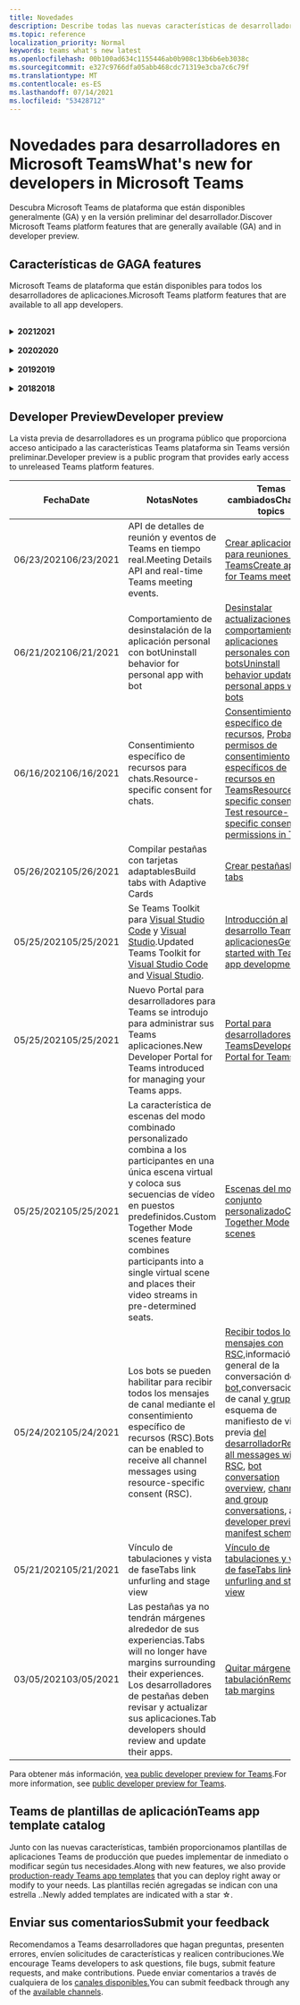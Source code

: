 ```yaml
---
title: Novedades
description: Describe todas las nuevas características de desarrollador en Microsoft Teams
ms.topic: reference
localization_priority: Normal
keywords: teams what's new latest
ms.openlocfilehash: 00b100ad634c1155446ab0b908c13b6b6eb3038c
ms.sourcegitcommit: e327c9766dfa05abb468cdc71319e3cba7c6c79f
ms.translationtype: MT
ms.contentlocale: es-ES
ms.lasthandoff: 07/14/2021
ms.locfileid: "53428712"
---
```

# <a name="whats-new-for-developers-in-microsoft-teams"></a><span data-ttu-id="22a49-104">Novedades para desarrolladores en Microsoft Teams</span><span class="sxs-lookup"><span data-stu-id="22a49-104">What's new for developers in Microsoft Teams</span></span>

<span data-ttu-id="22a49-105">Descubra Microsoft Teams de plataforma que están disponibles generalmente (GA) y en la versión preliminar del desarrollador.</span><span class="sxs-lookup"><span data-stu-id="22a49-105">Discover Microsoft Teams platform features that are generally available (GA) and in developer preview.</span></span>

## <a name="ga-features"></a><span data-ttu-id="22a49-106">Características de GA</span><span class="sxs-lookup"><span data-stu-id="22a49-106">GA features</span></span>

<span data-ttu-id="22a49-107">Microsoft Teams de plataforma que están disponibles para todos los desarrolladores de aplicaciones.</span><span class="sxs-lookup"><span data-stu-id="22a49-107">Microsoft Teams platform features that are available to all app developers.</span></span>

<br>

<details>

<summary><span data-ttu-id="22a49-108"><b>2021</b></span><span class="sxs-lookup"><span data-stu-id="22a49-108"><b>2021</b></span></span></summary>

| <span data-ttu-id="22a49-109">**Fecha**</span><span class="sxs-lookup"><span data-stu-id="22a49-109">**Date**</span></span> | <span data-ttu-id="22a49-110">**Notas**</span><span class="sxs-lookup"><span data-stu-id="22a49-110">**Notes**</span></span> | <span data-ttu-id="22a49-111">**Temas cambiados**</span><span class="sxs-lookup"><span data-stu-id="22a49-111">**Changed topics**</span></span> |
| -------- | --------- | ------------------ |
|<span data-ttu-id="22a49-112">07/08/2021</span><span class="sxs-lookup"><span data-stu-id="22a49-112">07/08/2021</span></span>|<span data-ttu-id="22a49-113">La extensibilidad de la aplicación de reunión está disponible en dispositivos móviles.</span><span class="sxs-lookup"><span data-stu-id="22a49-113">Meeting app extensibility is available on mobile.</span></span> <span data-ttu-id="22a49-114">Los clientes móviles admiten aplicaciones durante la reunión.</span><span class="sxs-lookup"><span data-stu-id="22a49-114">Mobile clients support apps during meeting.</span></span> |[<span data-ttu-id="22a49-115">Extensibilidad de la aplicación para reuniones</span><span class="sxs-lookup"><span data-stu-id="22a49-115">Meeting app extensibility</span></span>](apps-in-teams-meetings/meeting-app-extensibility.md)|
|<span data-ttu-id="22a49-116">06/28/2021</span><span class="sxs-lookup"><span data-stu-id="22a49-116">06/28/2021</span></span>|<span data-ttu-id="22a49-117">Integrar la funcionalidad selector de personas.</span><span class="sxs-lookup"><span data-stu-id="22a49-117">Integrate People Picker capability.</span></span>|[<span data-ttu-id="22a49-118">Integrar de la funcionalidad de Selector de usuarios</span><span class="sxs-lookup"><span data-stu-id="22a49-118">Integrate People Picker capability</span></span>](concepts/device-capabilities/people-picker-capability.md)|  
|<span data-ttu-id="22a49-119">06/25/2021</span><span class="sxs-lookup"><span data-stu-id="22a49-119">06/25/2021</span></span>| <span data-ttu-id="22a49-120">Guía paso a paso introducida para enviar mensajes proactivos.</span><span class="sxs-lookup"><span data-stu-id="22a49-120">Introduced step-by-step guide to send proactive messages.</span></span> | [<span data-ttu-id="22a49-121">Guía paso a paso para enviar mensajes proactivos</span><span class="sxs-lookup"><span data-stu-id="22a49-121">Step-by-step guide to send proactive messages</span></span>](sbs-send-proactive.yml) |
|<span data-ttu-id="22a49-122">06/09/2021</span><span class="sxs-lookup"><span data-stu-id="22a49-122">06/09/2021</span></span>| <span data-ttu-id="22a49-123">Vista de fase de imágenes en tarjetas adaptables con `allowExpand` atributo.</span><span class="sxs-lookup"><span data-stu-id="22a49-123">Stage view for images in Adaptive Cards with `allowExpand` attribute.</span></span> | [<span data-ttu-id="22a49-124">Vista de fase para imágenes en tarjetas adaptables</span><span class="sxs-lookup"><span data-stu-id="22a49-124">Stage view for images in Adaptive Cards</span></span>](~/task-modules-and-cards/cards/cards-format.md) |
|<span data-ttu-id="22a49-125">05/31/2021</span><span class="sxs-lookup"><span data-stu-id="22a49-125">05/31/2021</span></span>| <span data-ttu-id="22a49-126">Pestañas conversacionales.</span><span class="sxs-lookup"><span data-stu-id="22a49-126">Conversational tabs.</span></span> | [<span data-ttu-id="22a49-127">Iniciar y continuar conversaciones sobre el contenido en las pestañas</span><span class="sxs-lookup"><span data-stu-id="22a49-127">Start and continue conversations about content in your tabs</span></span>](~/tabs/how-to/conversational-tabs.md) |
|<span data-ttu-id="22a49-128">05/24/2021</span><span class="sxs-lookup"><span data-stu-id="22a49-128">05/24/2021</span></span>| <span data-ttu-id="22a49-129">Se Teams directrices de diseño de aplicaciones con patrones móviles y mucho más.</span><span class="sxs-lookup"><span data-stu-id="22a49-129">Updated Teams app design guidelines with mobile patterns and more.</span></span>|[<span data-ttu-id="22a49-130">Diseño de la Teams aplicación</span><span class="sxs-lookup"><span data-stu-id="22a49-130">Designing your Teams app</span></span>](~/concepts/design/design-teams-app-overview.md)
|<span data-ttu-id="22a49-131">05/13/2021</span><span class="sxs-lookup"><span data-stu-id="22a49-131">05/13/2021</span></span>| <span data-ttu-id="22a49-132">Se agregó información sobre mConnect y Skooler.</span><span class="sxs-lookup"><span data-stu-id="22a49-132">Added information on mConnect and Skooler.</span></span>|[<span data-ttu-id="22a49-133">Sistema de administración de aprendizaje de Moodle</span><span class="sxs-lookup"><span data-stu-id="22a49-133">Moodle learning management system</span></span>](resources/moodle-overview.md)
|<span data-ttu-id="22a49-134">05/10/2021</span><span class="sxs-lookup"><span data-stu-id="22a49-134">05/10/2021</span></span>| <span data-ttu-id="22a49-135">Se libera el manifiesto v1.10.</span><span class="sxs-lookup"><span data-stu-id="22a49-135">Manifest v1.10 is released.</span></span>|[<span data-ttu-id="22a49-136">Esquema del manifiesto</span><span class="sxs-lookup"><span data-stu-id="22a49-136">Manifest schema</span></span>](resources/schema/manifest-schema.md) |
|<span data-ttu-id="22a49-137">05/10/2021</span><span class="sxs-lookup"><span data-stu-id="22a49-137">05/10/2021</span></span>| <span data-ttu-id="22a49-138">Nueva característica de personalización de aplicaciones.</span><span class="sxs-lookup"><span data-stu-id="22a49-138">New app customization feature.</span></span>| [<span data-ttu-id="22a49-139">Habilitar organizaciones para personalizar la aplicación</span><span class="sxs-lookup"><span data-stu-id="22a49-139">Enable orgs to customize your app</span></span>](concepts/design/enable-app-customization.md) |
|<span data-ttu-id="22a49-140">05/07/2021</span><span class="sxs-lookup"><span data-stu-id="22a49-140">05/07/2021</span></span>| <span data-ttu-id="22a49-141">Vínculos profundos para llamadas de audio y vídeo en el chat.</span><span class="sxs-lookup"><span data-stu-id="22a49-141">Deep links for audio and video calls in chat.</span></span> |[<span data-ttu-id="22a49-142">Vínculos profundos</span><span class="sxs-lookup"><span data-stu-id="22a49-142">Deep links</span></span>](concepts/build-and-test/deep-links.md#deep-linking-to-an-audio-or-audio-video-call) |
|<span data-ttu-id="22a49-143">04/30/2021</span><span class="sxs-lookup"><span data-stu-id="22a49-143">04/30/2021</span></span>|<span data-ttu-id="22a49-144">Nueva guía sobre cómo publicar aplicaciones en la Teams tienda.</span><span class="sxs-lookup"><span data-stu-id="22a49-144">New guidance on how to publish apps to the Teams store.</span></span>|<span data-ttu-id="22a49-145">[Publicar la aplicación en la tienda Teams,](concepts/deploy-and-publish/appsource/publish.md)Teams [directrices de validación de la tienda](concepts/deploy-and-publish/appsource/prepare/teams-store-validation-guidelines.md)</span><span class="sxs-lookup"><span data-stu-id="22a49-145">[Publish your app to the Teams store](concepts/deploy-and-publish/appsource/publish.md), [Teams store validation guidelines](concepts/deploy-and-publish/appsource/prepare/teams-store-validation-guidelines.md)</span></span> |
|<span data-ttu-id="22a49-146">04/29/2021</span><span class="sxs-lookup"><span data-stu-id="22a49-146">04/29/2021</span></span> | <span data-ttu-id="22a49-147">Acciones universales para tarjetas adaptables.</span><span class="sxs-lookup"><span data-stu-id="22a49-147">Universal Actions for Adaptive Cards.</span></span> | [<span data-ttu-id="22a49-148">Acciones universales para tarjetas adaptables</span><span class="sxs-lookup"><span data-stu-id="22a49-148">Universal Actions for Adaptive Cards</span></span>](task-modules-and-cards/cards/universal-actions-for-adaptive-cards/overview.md) |
|<span data-ttu-id="22a49-149">04/29/2021</span><span class="sxs-lookup"><span data-stu-id="22a49-149">04/29/2021</span></span> | <span data-ttu-id="22a49-150">Vistas específicas del usuario.</span><span class="sxs-lookup"><span data-stu-id="22a49-150">User Specific Views.</span></span> | [<span data-ttu-id="22a49-151">Vistas específicas de usuario</span><span class="sxs-lookup"><span data-stu-id="22a49-151">User Specific Views</span></span>](task-modules-and-cards/cards/universal-actions-for-adaptive-cards/User-Specific-Views.md) |
|<span data-ttu-id="22a49-152">04/29/2021</span><span class="sxs-lookup"><span data-stu-id="22a49-152">04/29/2021</span></span> | <span data-ttu-id="22a49-153">Flujos de trabajo secuenciales.</span><span class="sxs-lookup"><span data-stu-id="22a49-153">Sequential Workflows.</span></span> | [<span data-ttu-id="22a49-154">Flujos de trabajo secuenciales</span><span class="sxs-lookup"><span data-stu-id="22a49-154">Sequential Workflows</span></span>](task-modules-and-cards/cards/universal-actions-for-adaptive-cards/Sequential-Workflows.md) |
|<span data-ttu-id="22a49-155">04/29/2021</span><span class="sxs-lookup"><span data-stu-id="22a49-155">04/29/2021</span></span> | <span data-ttu-id="22a49-156">Tarjetas actualizadas.</span><span class="sxs-lookup"><span data-stu-id="22a49-156">Up to date cards.</span></span> | [<span data-ttu-id="22a49-157">Tarjetas actualizadas</span><span class="sxs-lookup"><span data-stu-id="22a49-157">Up to date cards</span></span>](task-modules-and-cards/cards/universal-actions-for-adaptive-cards/Up-To-Date-Views.md) |
|<span data-ttu-id="22a49-158">04/08/2021</span><span class="sxs-lookup"><span data-stu-id="22a49-158">04/08/2021</span></span>| <span data-ttu-id="22a49-159">Característica de personalización de aplicaciones.</span><span class="sxs-lookup"><span data-stu-id="22a49-159">App customization feature.</span></span>|<span data-ttu-id="22a49-160">[Introducción a la aplicación de Equipos de diseño,](concepts/design/enable-app-customization.md) [Introducción a App Studio](concepts/build-and-test/app-studio-overview.md#connectors)y Esquema de [manifiesto](resources/schema/manifest-schema-dev-preview.md)</span><span class="sxs-lookup"><span data-stu-id="22a49-160">[Design teams app overview](concepts/design/enable-app-customization.md), [App studio overview](concepts/build-and-test/app-studio-overview.md#connectors), and [Manifest schema](resources/schema/manifest-schema-dev-preview.md)</span></span> |
|<span data-ttu-id="22a49-161">03/18/2021</span><span class="sxs-lookup"><span data-stu-id="22a49-161">03/18/2021</span></span>|<span data-ttu-id="22a49-162">Aviso: Actualice a la versión 4.10 o posterior del SDK de Bot Framework, tal como hemos empezado con el proceso de desuso para `TeamsInfo.getMembers` y `TeamsInfo.GetMembersAsync` .</span><span class="sxs-lookup"><span data-stu-id="22a49-162">Notice: Update to version 4.10 or above of the Bot Framework SDK, as we've started with the deprecation process for `TeamsInfo.getMembers` and `TeamsInfo.GetMembersAsync`.</span></span> | [<span data-ttu-id="22a49-163">Cambios en la API de bot para los miembros del equipo o chat</span><span class="sxs-lookup"><span data-stu-id="22a49-163">Bot API Changes for Team/Chat Members</span></span>](resources/team-chat-member-api-changes.md) |
|<span data-ttu-id="22a49-164">03/05/2021</span><span class="sxs-lookup"><span data-stu-id="22a49-164">03/05/2021</span></span>|<span data-ttu-id="22a49-165">Nota: Las pestañas ya no tendrán márgenes que rodean sus experiencias.</span><span class="sxs-lookup"><span data-stu-id="22a49-165">Notice: Tabs will no longer have margins surrounding their experiences.</span></span> <span data-ttu-id="22a49-166">Los desarrolladores de pestañas deben revisar y actualizar sus aplicaciones.</span><span class="sxs-lookup"><span data-stu-id="22a49-166">Tab developers should review and update their apps.</span></span> | [<span data-ttu-id="22a49-167">Quitar márgenes de tabulación</span><span class="sxs-lookup"><span data-stu-id="22a49-167">Removing tab margins</span></span>](resources/removing-tab-margins.md) |
|<span data-ttu-id="22a49-168">03/05/2021</span><span class="sxs-lookup"><span data-stu-id="22a49-168">03/05/2021</span></span>|<span data-ttu-id="22a49-169">Ámbito de instalación predeterminado y funcionalidad de grupo.</span><span class="sxs-lookup"><span data-stu-id="22a49-169">Default install scope and group capability.</span></span>| [<span data-ttu-id="22a49-170">Ámbito de instalación predeterminado y funcionalidad de grupo</span><span class="sxs-lookup"><span data-stu-id="22a49-170">Default install scope and group capability</span></span>](concepts/deploy-and-publish/add-default-install-scope.md) |
|<span data-ttu-id="22a49-171">03/05/2021</span><span class="sxs-lookup"><span data-stu-id="22a49-171">03/05/2021</span></span>|<span data-ttu-id="22a49-172">Reordenar pestañas de aplicaciones personales.</span><span class="sxs-lookup"><span data-stu-id="22a49-172">Reorder personal app tabs.</span></span>|[<span data-ttu-id="22a49-173">Reordenar la pestaña de chat en aplicaciones personales</span><span class="sxs-lookup"><span data-stu-id="22a49-173">Reorder the chat tab in personal apps</span></span>](tabs/how-to/create-personal-tab.md#reorder-static-personal-tabs)|
|<span data-ttu-id="22a49-174">03/04/2021</span><span class="sxs-lookup"><span data-stu-id="22a49-174">03/04/2021</span></span>|<span data-ttu-id="22a49-175">Enmascaramiento de información en tarjetas adaptables.</span><span class="sxs-lookup"><span data-stu-id="22a49-175">Information masking in Adaptive cards.</span></span>| [<span data-ttu-id="22a49-176">Enmascaramiento de información en tarjetas adaptables</span><span class="sxs-lookup"><span data-stu-id="22a49-176">Information masking in Adaptive cards</span></span>](task-modules-and-cards/cards/cards-format.md#information-masking-in-adaptive-cards) |
|<span data-ttu-id="22a49-177">02/19/2021</span><span class="sxs-lookup"><span data-stu-id="22a49-177">02/19/2021</span></span>|<span data-ttu-id="22a49-178">Se agregaron funcionalidades de ubicación.</span><span class="sxs-lookup"><span data-stu-id="22a49-178">Added location capabilities.</span></span> <br/> <span data-ttu-id="22a49-179">La información sobre las capacidades de ubicación se agrega en la introducción a las capacidades del dispositivo, los permisos de dispositivo nativo, las capacidades multimedia de integración y los archivos de funcionalidad de escáner de códigos de barras o QR.</span><span class="sxs-lookup"><span data-stu-id="22a49-179">Location capabilities information is added in the device capabilities overview, native device permissions, integrate media capabilities, and QR or barcode scanner capability files.</span></span>|<span data-ttu-id="22a49-180">[Overview](concepts/device-capabilities/device-capabilities-overview.md), [Request device permissions](concepts/device-capabilities/native-device-permissions.md), [Integrate media capabilities](concepts/device-capabilities/mobile-camera-image-permissions.md), Integrate QR or barcode scanner [capability](concepts/device-capabilities/qr-barcode-scanner-capability.md), [Integrate location capabilities](concepts/device-capabilities/location-capability.md)</span><span class="sxs-lookup"><span data-stu-id="22a49-180">[Overview](concepts/device-capabilities/device-capabilities-overview.md), [Request device permissions](concepts/device-capabilities/native-device-permissions.md), [Integrate media capabilities](concepts/device-capabilities/mobile-camera-image-permissions.md), [Integrate QR or barcode scanner capability](concepts/device-capabilities/qr-barcode-scanner-capability.md), [Integrate location capabilities](concepts/device-capabilities/location-capability.md)</span></span> |
|<span data-ttu-id="22a49-181">02/18/2021</span><span class="sxs-lookup"><span data-stu-id="22a49-181">02/18/2021</span></span>|<span data-ttu-id="22a49-182">Se agregó la funcionalidad de escáner qr o de código de barras.</span><span class="sxs-lookup"><span data-stu-id="22a49-182">Added QR or barcode scanner capability.</span></span> <br/> <span data-ttu-id="22a49-183">La información de funcionalidad del escáner de códigos QR o de código de barras se agrega en la información general sobre las capacidades del dispositivo, los permisos de dispositivo nativos y los archivos de capacidades multimedia.</span><span class="sxs-lookup"><span data-stu-id="22a49-183">QR or barcode scanner  capability information is added in the device capabilities overview, native device permissions, and integrate media capabilities files.</span></span>|<span data-ttu-id="22a49-184">[Overview](concepts/device-capabilities/device-capabilities-overview.md), [Request device permissions](concepts/device-capabilities/native-device-permissions.md), [Integrate media capabilities](concepts/device-capabilities/mobile-camera-image-permissions.md), Integrate QR or barcode scanner [capability](concepts/device-capabilities/qr-barcode-scanner-capability.md)</span><span class="sxs-lookup"><span data-stu-id="22a49-184">[Overview](concepts/device-capabilities/device-capabilities-overview.md), [Request device permissions](concepts/device-capabilities/native-device-permissions.md), [Integrate media capabilities](concepts/device-capabilities/mobile-camera-image-permissions.md), [Integrate QR or barcode scanner capability](concepts/device-capabilities/qr-barcode-scanner-capability.md)</span></span> |
|<span data-ttu-id="22a49-185">02/09/2021</span><span class="sxs-lookup"><span data-stu-id="22a49-185">02/09/2021</span></span>|<span data-ttu-id="22a49-186">Se agregó información general sobre las funcionalidades del dispositivo.</span><span class="sxs-lookup"><span data-stu-id="22a49-186">Added device capabilities overview.</span></span> <br/> <span data-ttu-id="22a49-187">La información de funcionalidad de micrófono se agrega en los permisos de dispositivo nativo e integra archivos de capacidades multimedia.</span><span class="sxs-lookup"><span data-stu-id="22a49-187">Microphone capability information is added in the native device permissions and integrate media capabilities files.</span></span>|<span data-ttu-id="22a49-188">[Información](concepts/device-capabilities/device-capabilities-overview.md)general, [Solicitar permisos de dispositivo,](concepts/device-capabilities/native-device-permissions.md) [Integrar funcionalidades multimedia](concepts/device-capabilities/mobile-camera-image-permissions.md)</span><span class="sxs-lookup"><span data-stu-id="22a49-188">[Overview](concepts/device-capabilities/device-capabilities-overview.md), [Request device permissions](concepts/device-capabilities/native-device-permissions.md), [Integrate media capabilities](concepts/device-capabilities/mobile-camera-image-permissions.md)</span></span>|

<br>

</details>

<br>

<details>
  
<summary><span data-ttu-id="22a49-189"><b>2020</b></span><span class="sxs-lookup"><span data-stu-id="22a49-189"><b>2020</b></span></span></summary>

| <span data-ttu-id="22a49-190">**Fecha**</span><span class="sxs-lookup"><span data-stu-id="22a49-190">**Date**</span></span> | <span data-ttu-id="22a49-191">**Notas**</span><span class="sxs-lookup"><span data-stu-id="22a49-191">**Notes**</span></span> | <span data-ttu-id="22a49-192">**Temas cambiados**</span><span class="sxs-lookup"><span data-stu-id="22a49-192">**Changed topics**</span></span> |
| -------- | --------- | ------------------ |
|<span data-ttu-id="22a49-193">11/30/2020</span><span class="sxs-lookup"><span data-stu-id="22a49-193">11/30/2020</span></span>|<span data-ttu-id="22a49-194">Integración de plataforma de identidad con Teams Toolkit y Visual Studio Code para pestañas.</span><span class="sxs-lookup"><span data-stu-id="22a49-194">Identity platform integration with Teams Toolkit and Visual Studio Code for tabs.</span></span>|[<span data-ttu-id="22a49-195">Autenticación de inicio de sesión único con Teams Toolkit y Visual Studio Code para pestañas</span><span class="sxs-lookup"><span data-stu-id="22a49-195">Single sign-on authentication with Teams Toolkit and Visual Studio Code for tabs</span></span>](toolkit/visual-studio-code-tab-sso.md)|
|<span data-ttu-id="22a49-196">11/16/2020</span><span class="sxs-lookup"><span data-stu-id="22a49-196">11/16/2020</span></span>|<span data-ttu-id="22a49-197">Teams de aplicación actualizado a la versión 1.8.</span><span class="sxs-lookup"><span data-stu-id="22a49-197">Teams app manifest updated to version 1.8.</span></span>|[<span data-ttu-id="22a49-198">Referencia: esquema de manifiesto para Microsoft Teams</span><span class="sxs-lookup"><span data-stu-id="22a49-198">Reference: Manifest schema for Microsoft Teams</span></span>](resources/schema/manifest-schema.md)|
|<span data-ttu-id="22a49-199">11/10/2020</span><span class="sxs-lookup"><span data-stu-id="22a49-199">11/10/2020</span></span>|<span data-ttu-id="22a49-200">Teams de diseño de bots.</span><span class="sxs-lookup"><span data-stu-id="22a49-200">Teams bot design guidelines.</span></span>|[<span data-ttu-id="22a49-201">Directrices de diseño del bot</span><span class="sxs-lookup"><span data-stu-id="22a49-201">Bot design guidelines</span></span>](bots/design/bots.md)|
|<span data-ttu-id="22a49-202">09/30/2020</span><span class="sxs-lookup"><span data-stu-id="22a49-202">09/30/2020</span></span>|<span data-ttu-id="22a49-203">Ahora se admite el envío y recepción de archivos a bots en dispositivos móviles.</span><span class="sxs-lookup"><span data-stu-id="22a49-203">Sending and receiving files to bots on mobile devices is now supported.</span></span>|[<span data-ttu-id="22a49-204">Enviar y recibir archivos a través del bot</span><span class="sxs-lookup"><span data-stu-id="22a49-204">Send and receive files through your bot</span></span>](resources/bot-v3/bots-files.md)|
|<span data-ttu-id="22a49-205">09/22/2020</span><span class="sxs-lookup"><span data-stu-id="22a49-205">09/22/2020</span></span>|<span data-ttu-id="22a49-206">Nueva información para empezar con el Teams desarrollo.</span><span class="sxs-lookup"><span data-stu-id="22a49-206">New information for getting started with Teams development.</span></span>|[<span data-ttu-id="22a49-207">Crear la primera introducción Teams aplicación</span><span class="sxs-lookup"><span data-stu-id="22a49-207">Build your first Teams app overview</span></span>](build-your-first-app/build-first-app-overview.md)|
|<span data-ttu-id="22a49-208">09/18/2020</span><span class="sxs-lookup"><span data-stu-id="22a49-208">09/18/2020</span></span>|<span data-ttu-id="22a49-209">Compatibilidad con aplicaciones de Teams reuniones (versión preliminar).</span><span class="sxs-lookup"><span data-stu-id="22a49-209">Support for in-meeting Teams apps (Release Preview).</span></span>|<span data-ttu-id="22a49-210">[Crear aplicaciones para Teams reuniones y](apps-in-teams-meetings/create-apps-for-teams-meetings.md) aplicaciones en Teams [reuniones](apps-in-teams-meetings/teams-apps-in-meetings.md)</span><span class="sxs-lookup"><span data-stu-id="22a49-210">[Create apps for Teams meetings](apps-in-teams-meetings/create-apps-for-teams-meetings.md) and [Apps in Teams meetings](apps-in-teams-meetings/teams-apps-in-meetings.md)</span></span>|
|<span data-ttu-id="22a49-211">08/19/2020</span><span class="sxs-lookup"><span data-stu-id="22a49-211">08/19/2020</span></span>|<span data-ttu-id="22a49-212">Importe Teams mensajes con Microsoft Graph.</span><span class="sxs-lookup"><span data-stu-id="22a49-212">Import Teams messages with Microsoft Graph.</span></span>|[<span data-ttu-id="22a49-213">Importar mensajes de plataformas de terceros a Teams con Microsoft Graph</span><span class="sxs-lookup"><span data-stu-id="22a49-213">Import third-party platform messages to Teams using Microsoft Graph</span></span>](graph-api/import-messages/import-external-messages-to-teams.md)
|<span data-ttu-id="22a49-214">08/12/2020</span><span class="sxs-lookup"><span data-stu-id="22a49-214">08/12/2020</span></span> |<span data-ttu-id="22a49-215">La compatibilidad con tarjetas adaptables en el webhook entrante se movió a GA.</span><span class="sxs-lookup"><span data-stu-id="22a49-215">Adaptive Cards support in incoming webhook moved to GA.</span></span>|[<span data-ttu-id="22a49-216">Enviar tarjetas adaptables con un webhook entrante</span><span class="sxs-lookup"><span data-stu-id="22a49-216">Send adaptive cards using an incoming webhook</span></span>](~/webhooks-and-connectors/how-to/connectors-using.md#send-adaptive-cards-using-an-incoming-webhook) |
|<span data-ttu-id="22a49-217">08/10/2020</span><span class="sxs-lookup"><span data-stu-id="22a49-217">08/10/2020</span></span>|<span data-ttu-id="22a49-218">Empieza a crear Teams aplicaciones con el Visual Studio Toolkit.</span><span class="sxs-lookup"><span data-stu-id="22a49-218">Get started building Teams apps with the Visual Studio Toolkit.</span></span>|[<span data-ttu-id="22a49-219">Crear aplicaciones con el Microsoft Teams Toolkit y Visual Studio Code</span><span class="sxs-lookup"><span data-stu-id="22a49-219">Build apps with the Microsoft Teams Toolkit and Visual Studio Code</span></span>](toolkit/visual-studio-overview.md) |
|<span data-ttu-id="22a49-220">08/06/2020</span><span class="sxs-lookup"><span data-stu-id="22a49-220">08/06/2020</span></span>|<span data-ttu-id="22a49-221">Compatibilidad con la autenticación de SSO de pestañas.</span><span class="sxs-lookup"><span data-stu-id="22a49-221">Support for Tabs SSO authentication.</span></span>|[<span data-ttu-id="22a49-222">Desarrollar una pestaña de Microsoft Teams SSO</span><span class="sxs-lookup"><span data-stu-id="22a49-222">Develop an SSO Microsoft Teams Tab</span></span>](tabs/how-to/authentication/auth-aad-sso.md#develop-an-sso-microsoft-teams-tab) |
|<span data-ttu-id="22a49-223">07/27/2020</span><span class="sxs-lookup"><span data-stu-id="22a49-223">07/27/2020</span></span> | <span data-ttu-id="22a49-224">Graph bots y mensajes proactivos (versión preliminar pública).</span><span class="sxs-lookup"><span data-stu-id="22a49-224">Graph proactive bots and messages (Public Preview).</span></span>|[<span data-ttu-id="22a49-225">Habilitar la instalación proactiva de bots y la mensajería proactiva en Teams con Microsoft Graph</span><span class="sxs-lookup"><span data-stu-id="22a49-225">Enable proactive bot installation and proactive messaging in Teams with Microsoft Graph</span></span>](graph-api/proactive-bots-and-messages/graph-proactive-bots-and-messages.md)|
|<span data-ttu-id="22a49-226">07/22/2020</span><span class="sxs-lookup"><span data-stu-id="22a49-226">07/22/2020</span></span> |<span data-ttu-id="22a49-227">Actualizaciones de funcionalidad de dispositivo móvil.</span><span class="sxs-lookup"><span data-stu-id="22a49-227">Mobile device capability updates.</span></span>|[<span data-ttu-id="22a49-228">Solicitar permisos de dispositivo para la Microsoft Teams pestaña</span><span class="sxs-lookup"><span data-stu-id="22a49-228">Request device permissions for your Microsoft Teams tab</span></span>](concepts/device-capabilities/native-device-permissions.md) |
|<span data-ttu-id="22a49-229">07/20/2020</span><span class="sxs-lookup"><span data-stu-id="22a49-229">07/20/2020</span></span>|<span data-ttu-id="22a49-230">Teams Herramienta de validación de aplicaciones para envíos de AppSource.</span><span class="sxs-lookup"><span data-stu-id="22a49-230">Teams App Validation Tool for AppSource submissions.</span></span>|[<span data-ttu-id="22a49-231">Teams Herramienta de validación de aplicaciones</span><span class="sxs-lookup"><span data-stu-id="22a49-231">Teams App Validation Tool</span></span>](concepts/deploy-and-publish/appsource/prepare/submission-checklist.md)
|<span data-ttu-id="22a49-232">07/15/2020</span><span class="sxs-lookup"><span data-stu-id="22a49-232">07/15/2020</span></span>|<span data-ttu-id="22a49-233">Cree un asistente virtual para Teams.</span><span class="sxs-lookup"><span data-stu-id="22a49-233">Create a virtual assistant for Teams.</span></span>|[<span data-ttu-id="22a49-234">Virtual Assistant para Microsoft Teams</span><span class="sxs-lookup"><span data-stu-id="22a49-234">Virtual Assistant for Microsoft Teams</span></span>](samples/virtual-assistant.md)|
|<span data-ttu-id="22a49-235">07/14/2020</span><span class="sxs-lookup"><span data-stu-id="22a49-235">07/14/2020</span></span>|<span data-ttu-id="22a49-236">Mostrar una documentación de indicador de carga nativa.</span><span class="sxs-lookup"><span data-stu-id="22a49-236">Surfacing a native loading indicator documentation.</span></span>|[<span data-ttu-id="22a49-237">Mostrar un indicador de carga nativo</span><span class="sxs-lookup"><span data-stu-id="22a49-237">Showing a native loading indicator</span></span>](tabs/how-to/create-tab-pages/content-page.md#show-a-native-loading-indicator)
|<span data-ttu-id="22a49-238">07/01/2020</span><span class="sxs-lookup"><span data-stu-id="22a49-238">07/01/2020</span></span>|<span data-ttu-id="22a49-239">Empieza a crear Teams aplicaciones con el Visual Studio Code Toolkit.</span><span class="sxs-lookup"><span data-stu-id="22a49-239">Get started building Teams apps with the Visual Studio Code Toolkit.</span></span>|[<span data-ttu-id="22a49-240">Crear aplicaciones con el Microsoft Teams Toolkit y Visual Studio Code</span><span class="sxs-lookup"><span data-stu-id="22a49-240">Build apps with the Microsoft Teams Toolkit and Visual Studio Code</span></span>](toolkit/visual-studio-code-overview.md) |
|<span data-ttu-id="22a49-241">07/01/2020</span><span class="sxs-lookup"><span data-stu-id="22a49-241">07/01/2020</span></span>|<span data-ttu-id="22a49-242">Inicio de sesión único para las pestañas GA para Teams web y de escritorio.</span><span class="sxs-lookup"><span data-stu-id="22a49-242">Single sign-on for tabs GA for Teams web and desktop clients.</span></span>|[<span data-ttu-id="22a49-243">Single Sign-On (SSO)</span><span class="sxs-lookup"><span data-stu-id="22a49-243">Single Sign-On (SSO)</span></span>](tabs/how-to/authentication/auth-aad-sso.md)|
|<span data-ttu-id="22a49-244">06/05/2020</span><span class="sxs-lookup"><span data-stu-id="22a49-244">06/05/2020</span></span>| <span data-ttu-id="22a49-245">Esquema de manifiesto actualizado a la versión 1.7.</span><span class="sxs-lookup"><span data-stu-id="22a49-245">Manifest schema updated to version 1.7.</span></span>| [<span data-ttu-id="22a49-246">Referencia: esquema de manifiesto para Microsoft Teams</span><span class="sxs-lookup"><span data-stu-id="22a49-246">Reference: Manifest schema for Microsoft Teams</span></span>](resources/schema/manifest-schema.md)|
|<span data-ttu-id="22a49-247">05/18/2020</span><span class="sxs-lookup"><span data-stu-id="22a49-247">05/18/2020</span></span>|<span data-ttu-id="22a49-248">Integre Power Virtual Agents con Teams.</span><span class="sxs-lookup"><span data-stu-id="22a49-248">Integrate Power Virtual Agents with Teams.</span></span>|[<span data-ttu-id="22a49-249">Integrar un Power Virtual Agents chatbot con Microsoft Teams</span><span class="sxs-lookup"><span data-stu-id="22a49-249">Integrate a Power Virtual Agents chatbot with Microsoft Teams</span></span>](bots/how-to/add-power-virtual-agents-bot-to-teams.md)|
|<span data-ttu-id="22a49-250">04/01/2020</span><span class="sxs-lookup"><span data-stu-id="22a49-250">04/01/2020</span></span>|<span data-ttu-id="22a49-251">Integre sistemas WFM con Shifts Connector para Teams.</span><span class="sxs-lookup"><span data-stu-id="22a49-251">Integrate WFM systems with Shifts Connector for Teams.</span></span>|[<span data-ttu-id="22a49-252">Microsoft Teams Cambia los conectores WFM</span><span class="sxs-lookup"><span data-stu-id="22a49-252">Microsoft Teams Shifts WFM connectors</span></span>](samples/shifts-wfm-connectors.md)
|<span data-ttu-id="22a49-253">03/24/2020</span><span class="sxs-lookup"><span data-stu-id="22a49-253">03/24/2020</span></span> | <span data-ttu-id="22a49-254">Se agregó compatibilidad para recuperar un solo miembro de una conversación y compatibilidad adicional para recuperar miembros paginados.</span><span class="sxs-lookup"><span data-stu-id="22a49-254">Added support for retrieving a single member of a conversation, and additional support for retrieving paged members.</span></span> | [<span data-ttu-id="22a49-255">Obtención del contexto de Teams para un bot</span><span class="sxs-lookup"><span data-stu-id="22a49-255">Get Teams context for your bot</span></span>](~/bots/how-to/get-teams-context.md) |

<br>

</details>

<br>

<details>
  
<summary><span data-ttu-id="22a49-256"><b>2019</b></span><span class="sxs-lookup"><span data-stu-id="22a49-256"><b>2019</b></span></span></summary>

| <span data-ttu-id="22a49-257">**Fecha**</span><span class="sxs-lookup"><span data-stu-id="22a49-257">**Date**</span></span> | <span data-ttu-id="22a49-258">**Notas**</span><span class="sxs-lookup"><span data-stu-id="22a49-258">**Notes**</span></span> | <span data-ttu-id="22a49-259">**Temas cambiados**</span><span class="sxs-lookup"><span data-stu-id="22a49-259">**Changed topics**</span></span> |
| -------- | --------- | ------------------ |
| <span data-ttu-id="22a49-260">12/26/2019</span><span class="sxs-lookup"><span data-stu-id="22a49-260">12/26/2019</span></span> | <span data-ttu-id="22a49-261">El parámetro de las cargas enviadas a un bot ya no está cifrado, lo que permite usar este valor para crear `replyToId` vínculos profundos a estos mensajes.</span><span class="sxs-lookup"><span data-stu-id="22a49-261">The `replyToId` parameter in payloads sent to a bot is no longer encrypted, allowing you to use this value to construct deeplinks to these messages.</span></span> <span data-ttu-id="22a49-262">Las cargas del mensaje incluyen los valores cifrados en el parámetro `legacy.replyToId` .</span><span class="sxs-lookup"><span data-stu-id="22a49-262">Message payloads include the encrypted values in the parameter `legacy.replyToId`.</span></span>  |
| <span data-ttu-id="22a49-263">11/05/2019</span><span class="sxs-lookup"><span data-stu-id="22a49-263">11/05/2019</span></span> | <span data-ttu-id="22a49-264">Inicio de sesión único con el Teams SDK de JavaScript.</span><span class="sxs-lookup"><span data-stu-id="22a49-264">Single sign-on using the Teams JavaScript SDK.</span></span> | [<span data-ttu-id="22a49-265">Inicio de sesión único</span><span class="sxs-lookup"><span data-stu-id="22a49-265">Single sign-on</span></span>](tabs/how-to/authentication/auth-aad-sso.md) |
| <span data-ttu-id="22a49-266">10/31/2019</span><span class="sxs-lookup"><span data-stu-id="22a49-266">10/31/2019</span></span> | <span data-ttu-id="22a49-267">Bots conversacionales y documentación de extensión de mensajería actualizada para reflejar el SDK de Bot Framework 4.6.</span><span class="sxs-lookup"><span data-stu-id="22a49-267">Conversational bots and messaging extension documentation updated to reflect the 4.6 Bot Framework SDK.</span></span> <span data-ttu-id="22a49-268">La documentación del SDK de v3 está disponible en la sección Recursos.</span><span class="sxs-lookup"><span data-stu-id="22a49-268">Documentation for the v3 SDK is available in the Resources section.</span></span> | <span data-ttu-id="22a49-269">Toda la documentación sobre bots y extensiones de mensajería.</span><span class="sxs-lookup"><span data-stu-id="22a49-269">All bot and messaging extension documentation.</span></span> |
| <span data-ttu-id="22a49-270">10/31/2019</span><span class="sxs-lookup"><span data-stu-id="22a49-270">10/31/2019</span></span> | <span data-ttu-id="22a49-271">Nueva estructura de documentación y refactorización de artículos principales.</span><span class="sxs-lookup"><span data-stu-id="22a49-271">New documentation structure, and major article refactoring.</span></span> <span data-ttu-id="22a49-272">Por favor, informe de los vínculos muertos o de 404 creando un GitHub problema.</span><span class="sxs-lookup"><span data-stu-id="22a49-272">Please report any dead links or 404's by creating a GitHub Issue.</span></span> | <span data-ttu-id="22a49-273">Todos ellos!</span><span class="sxs-lookup"><span data-stu-id="22a49-273">All of them!</span></span> |
| <span data-ttu-id="22a49-274">09/13/2019</span><span class="sxs-lookup"><span data-stu-id="22a49-274">09/13/2019</span></span> | <span data-ttu-id="22a49-275">El bot de solicitud se instala desde la extensión de mensajería basada en acciones.</span><span class="sxs-lookup"><span data-stu-id="22a49-275">Request bot is installed from action-based messaging extension.</span></span> | [<span data-ttu-id="22a49-276">Iniciar acciones con extensiones de mensajería</span><span class="sxs-lookup"><span data-stu-id="22a49-276">Initiate actions with messaging extensions</span></span>](resources/messaging-extension-v3/create-extensions.md#request-to-install-your-conversational-bot)
| <span data-ttu-id="22a49-277">08/28/2019</span><span class="sxs-lookup"><span data-stu-id="22a49-277">08/28/2019</span></span> | <span data-ttu-id="22a49-278">Compatibilidad con canales privados en pestañas y conectores.</span><span class="sxs-lookup"><span data-stu-id="22a49-278">Support for private channels in tabs and Connectors.</span></span> | [<span data-ttu-id="22a49-279">Obtención del contexto de Teams para la pestaña</span><span class="sxs-lookup"><span data-stu-id="22a49-279">Get context for your tab</span></span>](tabs/how-to/access-teams-context.md#retrieve-context-in-private-channels) |
| <span data-ttu-id="22a49-280">06/20/2019</span><span class="sxs-lookup"><span data-stu-id="22a49-280">06/20/2019</span></span> | <span data-ttu-id="22a49-281">Compartir un sitio web externo, desde un sitio web externo, en un canal Teams web.</span><span class="sxs-lookup"><span data-stu-id="22a49-281">Share an external website, from an external website, into a Teams channel.</span></span> | [<span data-ttu-id="22a49-282">Compartir a Teams</span><span class="sxs-lookup"><span data-stu-id="22a49-282">Share to Teams</span></span>](~/share-to-teams.md) |
| <span data-ttu-id="22a49-283">05/25/2019</span><span class="sxs-lookup"><span data-stu-id="22a49-283">05/25/2019</span></span> | <span data-ttu-id="22a49-284">Responder con el mensaje del bot desde el módulo de tareas.</span><span class="sxs-lookup"><span data-stu-id="22a49-284">Respond with bot message from task module.</span></span> | [<span data-ttu-id="22a49-285">Responder con el mensaje del bot desde el módulo de tareas</span><span class="sxs-lookup"><span data-stu-id="22a49-285">Respond with bot message from task module</span></span>](resources/messaging-extension-v3/create-extensions.md#respond-with-an-adaptive-card-message-sent-from-a-bot) |
| <span data-ttu-id="22a49-286">05/25/2019</span><span class="sxs-lookup"><span data-stu-id="22a49-286">05/25/2019</span></span> | <span data-ttu-id="22a49-287">Bots en chats de grupo.</span><span class="sxs-lookup"><span data-stu-id="22a49-287">Bots in group chats.</span></span> | [<span data-ttu-id="22a49-288">Interactuar con un bot en un canal o chat en grupo</span><span class="sxs-lookup"><span data-stu-id="22a49-288">Interact with a bot in group chat or channel</span></span>](~/concepts/bots/bot-conversations/bots-conv-channel.md) |
| <span data-ttu-id="22a49-289">05/20/2019</span><span class="sxs-lookup"><span data-stu-id="22a49-289">05/20/2019</span></span> | <span data-ttu-id="22a49-290">Localización del manifiesto de la aplicación.</span><span class="sxs-lookup"><span data-stu-id="22a49-290">App manifest localization.</span></span> | [<span data-ttu-id="22a49-291">Localización de aplicaciones</span><span class="sxs-lookup"><span data-stu-id="22a49-291">App localization</span></span>](~/publishing/apps-localization.md) |
| <span data-ttu-id="22a49-292">05/20/2019</span><span class="sxs-lookup"><span data-stu-id="22a49-292">05/20/2019</span></span> | <span data-ttu-id="22a49-293">Acciones de mensaje.</span><span class="sxs-lookup"><span data-stu-id="22a49-293">Message actions.</span></span> | [<span data-ttu-id="22a49-294">Acciones de mensaje</span><span class="sxs-lookup"><span data-stu-id="22a49-294">Message Actions</span></span>](resources/messaging-extension-v3/create-extensions.md#action-type-message-extensions) |
| <span data-ttu-id="22a49-295">05/20/2019</span><span class="sxs-lookup"><span data-stu-id="22a49-295">05/20/2019</span></span> | <span data-ttu-id="22a49-296">Deshacer vínculos (vistas previas de url personalizadas).</span><span class="sxs-lookup"><span data-stu-id="22a49-296">Link unfurling (custom URL previews).</span></span> | [<span data-ttu-id="22a49-297">Apertura de vínculos</span><span class="sxs-lookup"><span data-stu-id="22a49-297">Link unfurling</span></span>](messaging-extensions/how-to/link-unfurling.md)|
| <span data-ttu-id="22a49-298">05/06/2019</span><span class="sxs-lookup"><span data-stu-id="22a49-298">05/06/2019</span></span> | <span data-ttu-id="22a49-299">Programa de certificación de aplicaciones para aplicaciones de tienda.</span><span class="sxs-lookup"><span data-stu-id="22a49-299">Application Certification program for store apps.</span></span> | [<span data-ttu-id="22a49-300">Certificación de aplicaciones</span><span class="sxs-lookup"><span data-stu-id="22a49-300">Application Certification</span></span>](~/concepts/deploy-and-publish/appsource/post-publish/overview.md#complete-microsoft-365-certification) |
| <span data-ttu-id="22a49-301">05/06/2019</span><span class="sxs-lookup"><span data-stu-id="22a49-301">05/06/2019</span></span> | <span data-ttu-id="22a49-302">Las plantillas de aplicación ya están disponibles.</span><span class="sxs-lookup"><span data-stu-id="22a49-302">App Templates are now available.</span></span> | [<span data-ttu-id="22a49-303">Plantillas de aplicación</span><span class="sxs-lookup"><span data-stu-id="22a49-303">App Templates</span></span>](~/samples/app-templates.md) |
| <span data-ttu-id="22a49-304">04/23/2019</span><span class="sxs-lookup"><span data-stu-id="22a49-304">04/23/2019</span></span> | <span data-ttu-id="22a49-305">Las extensiones de mensajería basadas en acciones ya están disponibles.</span><span class="sxs-lookup"><span data-stu-id="22a49-305">Action-based Messaging Extensions are now available.</span></span> | [<span data-ttu-id="22a49-306">Extensiones de mensaje basadas en acciones</span><span class="sxs-lookup"><span data-stu-id="22a49-306">Action-based Message Extensions</span></span>](~/concepts/messaging-extensions/create-extensions.md) |
| <span data-ttu-id="22a49-307">02/18/2019</span><span class="sxs-lookup"><span data-stu-id="22a49-307">02/18/2019</span></span> | <span data-ttu-id="22a49-308">Crear vínculos profundos al chat privado.</span><span class="sxs-lookup"><span data-stu-id="22a49-308">Creating deep links to private chat.</span></span> | [<span data-ttu-id="22a49-309">Vinculación profunda a un chat</span><span class="sxs-lookup"><span data-stu-id="22a49-309">Deep linking to a chat</span></span>](concepts/build-and-test/deep-links.md#deep-linking-to-a-chat) |
| <span data-ttu-id="22a49-310">01/23/2019</span><span class="sxs-lookup"><span data-stu-id="22a49-310">01/23/2019</span></span> | <span data-ttu-id="22a49-311">Información sobre SKU y licenceType en el contexto de la pestaña.</span><span class="sxs-lookup"><span data-stu-id="22a49-311">Surfacing SKU and licenceType information in the tab context.</span></span> | [<span data-ttu-id="22a49-312">Contexto de tabulación</span><span class="sxs-lookup"><span data-stu-id="22a49-312">Tab Context</span></span>](~/concepts/tabs/tabs-context.md) |

<br>

</details>

<br>

<details>

<summary><span data-ttu-id="22a49-313"><b>2018</b></span><span class="sxs-lookup"><span data-stu-id="22a49-313"><b>2018</b></span></span></summary>

| <span data-ttu-id="22a49-314">**Fecha**</span><span class="sxs-lookup"><span data-stu-id="22a49-314">**Date**</span></span> | <span data-ttu-id="22a49-315">**Notas**</span><span class="sxs-lookup"><span data-stu-id="22a49-315">**Notes**</span></span> | <span data-ttu-id="22a49-316">**Temas cambiados**</span><span class="sxs-lookup"><span data-stu-id="22a49-316">**Changed topics**</span></span> |
| -------- | --------- | ------------------ |
| <span data-ttu-id="22a49-317">12/11/2018</span><span class="sxs-lookup"><span data-stu-id="22a49-317">11/12/2018</span></span> | <span data-ttu-id="22a49-318">Las pestañas del chat de grupo ahora están disponibles en la versión publicada de Teams.</span><span class="sxs-lookup"><span data-stu-id="22a49-318">Tabs in group chat is now available in the released version of Teams.</span></span> <span data-ttu-id="22a49-319">Como parte de este trabajo, se ha reelaborado la sección pestañas para mayor claridad.</span><span class="sxs-lookup"><span data-stu-id="22a49-319">As part of this work, the tabs section has been reworked for clarity.</span></span>| [<span data-ttu-id="22a49-320">Pestañas configurables</span><span class="sxs-lookup"><span data-stu-id="22a49-320">Configurable tabs</span></span>](~/concepts/tabs/tabs-configurable.md) |
| <span data-ttu-id="22a49-321">11/11/2018</span><span class="sxs-lookup"><span data-stu-id="22a49-321">11/11/2018</span></span> | <span data-ttu-id="22a49-322">La introducción a Node JS y .NET/C# se ha actualizado para usar App Studio en Teams y se ha agregado una nueva sección al hospedar aplicaciones basadas en node Teams en Azure.</span><span class="sxs-lookup"><span data-stu-id="22a49-322">Getting started for Node JS and for .NET/C# has been updated to use App Studio in Teams, and a new section has been added on hosting Node based Teams apps in Azure.</span></span> | <span data-ttu-id="22a49-323">Introducción a la plataforma Microsoft Teams con [C#/.NET](~/get-started/get-started-dotnet-app-studio.md)y App Studio , Introducción a la plataforma Microsoft Teams con Node JS y [App Studio](~/get-started/get-started-nodejs-app-studio.md), Hospedar la aplicación node Teams en [Azure](~/get-started/get-started-nodejs-in-azure.md)</span><span class="sxs-lookup"><span data-stu-id="22a49-323">[Get started on the Microsoft Teams platform with C#/.NET and App Studio](~/get-started/get-started-dotnet-app-studio.md),  [Get started on the Microsoft Teams platform with Node JS and App Studio](~/get-started/get-started-nodejs-app-studio.md), [Host your Node Teams app in Azure](~/get-started/get-started-nodejs-in-azure.md)</span></span>|
| <span data-ttu-id="22a49-324">11/09/2018</span><span class="sxs-lookup"><span data-stu-id="22a49-324">11/09/2018</span></span> | <span data-ttu-id="22a49-325">Ahora puede crear vínculos profundos a chats privados entre usuarios.</span><span class="sxs-lookup"><span data-stu-id="22a49-325">You can now create deep links to private chats between users.</span></span> | [<span data-ttu-id="22a49-326">Vinculación profunda a un chat</span><span class="sxs-lookup"><span data-stu-id="22a49-326">Deep linking to a chat</span></span>](concepts/build-and-test/deep-links.md#deep-linking-to-a-chat) |
| <span data-ttu-id="22a49-327">08/11/2018</span><span class="sxs-lookup"><span data-stu-id="22a49-327">11/08/2018</span></span> | <span data-ttu-id="22a49-328">SharePoint Framework 1.7 se ha enviado y con ella una nueva característica para usar Microsoft Teams pestaña como un SharePoint Framework web.</span><span class="sxs-lookup"><span data-stu-id="22a49-328">SharePoint Framework 1.7 has shipped and with it a new feature to use Microsoft Teams tab as a SharePoint Framework web part.</span></span> | [<span data-ttu-id="22a49-329">Pestañas en SharePoint</span><span class="sxs-lookup"><span data-stu-id="22a49-329">Tabs in SharePoint</span></span>](~/concepts/tabs/tabs-in-sharepoint.md) |
| <span data-ttu-id="22a49-330">11/05/2018</span><span class="sxs-lookup"><span data-stu-id="22a49-330">11/05/2018</span></span> | <span data-ttu-id="22a49-331">Se **publicó la** característica del módulo de tareas.</span><span class="sxs-lookup"><span data-stu-id="22a49-331">The **task module** feature was released.</span></span> <span data-ttu-id="22a49-332">Un módulo de tareas te permite crear experiencias emergentes modales en tu Teams aplicación, tanto desde bots como desde pestañas.</span><span class="sxs-lookup"><span data-stu-id="22a49-332">A task module allows you to create modal popup experiences in your Teams application, from both bots and tabs.</span></span> <span data-ttu-id="22a49-333">Dentro de la ventana emergente, puede ejecutar su propio código HTML/JavaScript personalizado, mostrar un widget basado en youtube o vídeo de Microsoft Stream o mostrar una tarjeta `<iframe>` [adaptable](/adaptive-cards/).</span><span class="sxs-lookup"><span data-stu-id="22a49-333">Inside the popup, you can run your own custom HTML/JavaScript code, show an `<iframe>`-based widget such as a YouTube or Microsoft Stream video, or display an [Adaptive card](/adaptive-cards/).</span></span> | <span data-ttu-id="22a49-334">[Introducción al módulo de](~/concepts/task-modules/task-modules-overview.md)tareas, [módulo de tareas en pestañas,](~/concepts/task-modules/task-modules-tabs.md)  [módulo de tareas en bots](~/concepts/task-modules/task-modules-bots.md)</span><span class="sxs-lookup"><span data-stu-id="22a49-334">[Task module Overview](~/concepts/task-modules/task-modules-overview.md), [task module in tabs](~/concepts/task-modules/task-modules-tabs.md),  [task module in bots](~/concepts/task-modules/task-modules-bots.md)</span></span> |
| <span data-ttu-id="22a49-335">10/05/2018</span><span class="sxs-lookup"><span data-stu-id="22a49-335">10/05/2018</span></span> | <span data-ttu-id="22a49-336">La información de formato de las tarjetas se ha actualizado y probado en los clientes de escritorio, iOS y Android para Teams.</span><span class="sxs-lookup"><span data-stu-id="22a49-336">Formatting information for cards has been updated and tested in the desktop, iOS, and Android clients for Teams.</span></span> | <span data-ttu-id="22a49-337">[Tarjetas,](~/concepts/cards/cards.md) [formato de tarjeta](~/concepts/cards/cards-format.md)</span><span class="sxs-lookup"><span data-stu-id="22a49-337">[Cards](~/concepts/cards/cards.md), [Card formatting](~/concepts/cards/cards-format.md)</span></span> |
| <span data-ttu-id="22a49-338">09/24/2018</span><span class="sxs-lookup"><span data-stu-id="22a49-338">09/24/2018</span></span> | <span data-ttu-id="22a49-339">Las API de llamadas y reuniones en línea para Microsoft Graph se lanzaron a la versión beta y las aplicaciones Teams ahora pueden interactuar con los usuarios de formas enriquecciones con voz y vídeo.</span><span class="sxs-lookup"><span data-stu-id="22a49-339">Calls and online meetings APIs for Microsoft Graph were released to beta, and Teams apps can now interact with users in rich ways using voice and video.</span></span> | <span data-ttu-id="22a49-340">[Bots de](~/concepts/calls-and-meetings/registering-calling-bot.md)llamadas y reuniones en línea, conceptos multimedia en tiempo [real](~/concepts/calls-and-meetings/real-time-media-concepts.md), Registro de un [bot](~/concepts/calls-and-meetings/registering-calling-bot.md)de llamada, Depuración y [pruebas locales,](~/concepts/calls-and-meetings/debugging-local-testing-calling-meeting-bots.md)Medios hospedados por la [aplicación,](~/concepts/calls-and-meetings/requirements-considerations-application-hosted-media-bots.md)Control de notificaciones de llamadas [entrantes](~/concepts/calls-and-meetings/call-notifications.md)</span><span class="sxs-lookup"><span data-stu-id="22a49-340">[Calls and online meetings bots](~/concepts/calls-and-meetings/registering-calling-bot.md), [Real-time media concepts](~/concepts/calls-and-meetings/real-time-media-concepts.md), [Registering a calling bot](~/concepts/calls-and-meetings/registering-calling-bot.md), [Debugging and local testing](~/concepts/calls-and-meetings/debugging-local-testing-calling-meeting-bots.md), [Application-hosted media](~/concepts/calls-and-meetings/requirements-considerations-application-hosted-media-bots.md), [Handling incoming call notifications](~/concepts/calls-and-meetings/call-notifications.md)</span></span> |
| <span data-ttu-id="22a49-341">09/11/2018</span><span class="sxs-lookup"><span data-stu-id="22a49-341">09/11/2018</span></span> | <span data-ttu-id="22a49-342">Las páginas de configuración de pestañas ahora son significativamente más altas.</span><span class="sxs-lookup"><span data-stu-id="22a49-342">Tab configuration pages are now significantly taller.</span></span> | [<span data-ttu-id="22a49-343">Diseño de pestañas</span><span class="sxs-lookup"><span data-stu-id="22a49-343">Tab Design</span></span>](tabs/design/tabs.md) |
| <span data-ttu-id="22a49-344">08/15/2018</span><span class="sxs-lookup"><span data-stu-id="22a49-344">08/15/2018</span></span> | <span data-ttu-id="22a49-345">Las tarjetas adaptables ahora son compatibles Teams.</span><span class="sxs-lookup"><span data-stu-id="22a49-345">Adaptive cards are now supported in Teams.</span></span>|[<span data-ttu-id="22a49-346">Acciones de tarjeta adaptables en Teams</span><span class="sxs-lookup"><span data-stu-id="22a49-346">Adaptive card actions in Teams</span></span>](task-modules-and-cards/cards/cards-reference.md#adaptive-card) |
| <span data-ttu-id="22a49-347">08/10/2018</span><span class="sxs-lookup"><span data-stu-id="22a49-347">08/10/2018</span></span> | <span data-ttu-id="22a49-348">Compatibilidad con clientes para DevTools.</span><span class="sxs-lookup"><span data-stu-id="22a49-348">Client support for DevTools.</span></span>| [<span data-ttu-id="22a49-349">DevTools para el Microsoft Teams escritorio</span><span class="sxs-lookup"><span data-stu-id="22a49-349">DevTools for the Microsoft Teams Desktop Client</span></span>](~/resources/dev-preview/developer-preview-tools.md)|
| <span data-ttu-id="22a49-350">08/08/2018</span><span class="sxs-lookup"><span data-stu-id="22a49-350">08/08/2018</span></span> | <span data-ttu-id="22a49-351">Ahora, las extensiones de mensajería admiten varios comandos.</span><span class="sxs-lookup"><span data-stu-id="22a49-351">Messaging extensions now supports multiple commands.</span></span> | [<span data-ttu-id="22a49-352">composeExtensions.commands</span><span class="sxs-lookup"><span data-stu-id="22a49-352">composeExtensions.commands</span></span>](~/resources/schema/manifest-schema.md#composeextensionscommands)|
| <span data-ttu-id="22a49-353">08/07/2018</span><span class="sxs-lookup"><span data-stu-id="22a49-353">08/07/2018</span></span> | <span data-ttu-id="22a49-354">La configuración en línea ahora se admite en Conectores.</span><span class="sxs-lookup"><span data-stu-id="22a49-354">Inline configuration is now supported in Connectors.</span></span> <span data-ttu-id="22a49-355">La documentación de Connectors también se ha revisado y ampliado para mayor claridad.</span><span class="sxs-lookup"><span data-stu-id="22a49-355">The Connectors documentation has also been revised and expanded for clarity.</span></span>| [<span data-ttu-id="22a49-356">Conectores</span><span class="sxs-lookup"><span data-stu-id="22a49-356">Connectors</span></span>](~/concepts/connectors/connectors.md)|
| <span data-ttu-id="22a49-357">08/06/2018</span><span class="sxs-lookup"><span data-stu-id="22a49-357">08/06/2018</span></span> | <span data-ttu-id="22a49-358">El bot ahora puede enviar y recibir archivos.</span><span class="sxs-lookup"><span data-stu-id="22a49-358">Your bot can now send and receive files.</span></span>| [<span data-ttu-id="22a49-359">Enviar y recibir archivos a través del bot</span><span class="sxs-lookup"><span data-stu-id="22a49-359">Send and receive files through your bot</span></span>](~/bots/how-to/bots-filesv4.md)|
| <span data-ttu-id="22a49-360">07/23/2018</span><span class="sxs-lookup"><span data-stu-id="22a49-360">07/23/2018</span></span> | <span data-ttu-id="22a49-361">Se ha agregado información sobre la re-certificación de aplicaciones a la sección Publicación.</span><span class="sxs-lookup"><span data-stu-id="22a49-361">Information about app re-certification has been added to the Publishing section.</span></span> |[<span data-ttu-id="22a49-362">Permisos de manifiesto</span><span class="sxs-lookup"><span data-stu-id="22a49-362">Manifest permissions</span></span>](resources/schema/manifest-schema.md#permissions)|
| <span data-ttu-id="22a49-363">07/16/2018</span><span class="sxs-lookup"><span data-stu-id="22a49-363">07/16/2018</span></span> | <span data-ttu-id="22a49-364">Se ha asignado más espacio a la página de configuración de pestañas.</span><span class="sxs-lookup"><span data-stu-id="22a49-364">More space has been allocated to the tab configuration page.</span></span> | [<span data-ttu-id="22a49-365">La página de configuración de pestañas es significativamente más alta</span><span class="sxs-lookup"><span data-stu-id="22a49-365">The tab configuration page is significantly taller</span></span>](tabs/design/tabs.md)|
| <span data-ttu-id="22a49-366">07/12/2018</span><span class="sxs-lookup"><span data-stu-id="22a49-366">07/12/2018</span></span> | <span data-ttu-id="22a49-367">Información sobre el acceso de invitados.</span><span class="sxs-lookup"><span data-stu-id="22a49-367">Information on guest access.</span></span> | [<span data-ttu-id="22a49-368">Acceso de invitado en Microsoft Teams</span><span class="sxs-lookup"><span data-stu-id="22a49-368">Guest access in Microsoft Teams</span></span>](/microsoftteams/guest-access#guest-access-overview)|
| <span data-ttu-id="22a49-369">06/07/2018</span><span class="sxs-lookup"><span data-stu-id="22a49-369">06/07/2018</span></span> | <span data-ttu-id="22a49-370">Se ha agregado información Microsoft Teams catálogo de aplicaciones de inquilinos.</span><span class="sxs-lookup"><span data-stu-id="22a49-370">Information for the Microsoft Teams Tenant App Catalog has been added.</span></span> | [<span data-ttu-id="22a49-371">Publicar la aplicación Microsoft Teams web</span><span class="sxs-lookup"><span data-stu-id="22a49-371">Publish your Microsoft Teams app</span></span>](~/publishing/apps-publish.md)|
| <span data-ttu-id="22a49-372">05/29/2018</span><span class="sxs-lookup"><span data-stu-id="22a49-372">05/29/2018</span></span> | <span data-ttu-id="22a49-373">Las tarjetas adaptables se admiten Teams.</span><span class="sxs-lookup"><span data-stu-id="22a49-373">Adaptive cards are supported in Teams.</span></span> | [<span data-ttu-id="22a49-374">Acciones de tarjeta adaptables en Teams</span><span class="sxs-lookup"><span data-stu-id="22a49-374">Adaptive card actions in Teams</span></span>](task-modules-and-cards/cards/cards-reference.md) |
| <span data-ttu-id="22a49-375">04/17/2018</span><span class="sxs-lookup"><span data-stu-id="22a49-375">04/17/2018</span></span> | <span data-ttu-id="22a49-376">replyToID se ha agregado a la carga para las `Invoke` acciones de `MessageBack` tarjeta y.</span><span class="sxs-lookup"><span data-stu-id="22a49-376">replyToID has been added to the payload for the `Invoke` and `MessageBack` card actions.</span></span> <span data-ttu-id="22a49-377">Esto es especialmente útil si necesita actualizar el mensaje del que provenía la acción de la tarjeta.</span><span class="sxs-lookup"><span data-stu-id="22a49-377">This is especially useful if you need to update the message that the card action came from.</span></span> | [<span data-ttu-id="22a49-378">Acciones de tarjeta</span><span class="sxs-lookup"><span data-stu-id="22a49-378">Card actions</span></span>](~/concepts/cards/cards-actions.md)|
| <span data-ttu-id="22a49-379">04/12/2018</span><span class="sxs-lookup"><span data-stu-id="22a49-379">04/12/2018</span></span> | <span data-ttu-id="22a49-380">Se agregó este tema para realizar un seguimiento de los cambios en la Teams de programación y este conjunto de documentación.</span><span class="sxs-lookup"><span data-stu-id="22a49-380">Added this topic to track changes to the Teams programming interface and this documentation set.</span></span> | [<span data-ttu-id="22a49-381">Novedades</span><span class="sxs-lookup"><span data-stu-id="22a49-381">What's new</span></span>](~/whats-new.md)|
| <span data-ttu-id="22a49-382">04/10/2018</span><span class="sxs-lookup"><span data-stu-id="22a49-382">04/10/2018</span></span> | <span data-ttu-id="22a49-383">Se cambiaron las direcciones URL de autenticación para usar de forma coherente el identificador de inquilino en la ruta de acceso.</span><span class="sxs-lookup"><span data-stu-id="22a49-383">Changed authentication URLs to consistently use the tenant ID in the path.</span></span> | <span data-ttu-id="22a49-384">[Flujo de autenticación para pestañas,](~/concepts/authentication/auth-flow-tab.md) [autenticación de pestañas de AAD](~/concepts/authentication/auth-tab-AAD.md)</span><span class="sxs-lookup"><span data-stu-id="22a49-384">[Authentication flow for Tabs](~/concepts/authentication/auth-flow-tab.md), [AAD Tab authentication](~/concepts/authentication/auth-tab-AAD.md)</span></span>|
| <span data-ttu-id="22a49-385">04/06/2018</span><span class="sxs-lookup"><span data-stu-id="22a49-385">04/06/2018</span></span> | <span data-ttu-id="22a49-386">Se agregaron directrices de diseño para usar el cuadro de comandos.</span><span class="sxs-lookup"><span data-stu-id="22a49-386">Added design guidelines for using the Command Box.</span></span> |[<span data-ttu-id="22a49-387">Cuadro de comandos</span><span class="sxs-lookup"><span data-stu-id="22a49-387">Command box</span></span>](~/resources/design/framework/command-box.md)|
| <span data-ttu-id="22a49-388">04/02/2018</span><span class="sxs-lookup"><span data-stu-id="22a49-388">04/02/2018</span></span> | <span data-ttu-id="22a49-389">Usar bots para enviar notificaciones para la aplicación.</span><span class="sxs-lookup"><span data-stu-id="22a49-389">Using bots to send notifications for your app.</span></span> |[<span data-ttu-id="22a49-390">Bots de solo notificación</span><span class="sxs-lookup"><span data-stu-id="22a49-390">Notification-only bots</span></span>](~/concepts/bots/bots-notification-only.md)|
| <span data-ttu-id="22a49-391">03/27/2018</span><span class="sxs-lookup"><span data-stu-id="22a49-391">03/27/2018</span></span> | <span data-ttu-id="22a49-392">Documentación ampliada para mensajería proactiva.</span><span class="sxs-lookup"><span data-stu-id="22a49-392">Expanded documentation for proactive messaging.</span></span> |[<span data-ttu-id="22a49-393">Inicio de una conversación</span><span class="sxs-lookup"><span data-stu-id="22a49-393">Starting a conversation</span></span>](./concepts/bots/bot-conversations/bots-conv-proactive.md)|
| <span data-ttu-id="22a49-394">03/15/2018</span><span class="sxs-lookup"><span data-stu-id="22a49-394">03/15/2018</span></span> | <span data-ttu-id="22a49-395">Documentación refactorizado para tarjetas.</span><span class="sxs-lookup"><span data-stu-id="22a49-395">Refactored documentation for cards.</span></span> |<span data-ttu-id="22a49-396">[Tarjetas,](~/concepts/cards/cards.md) [acciones de tarjeta,](~/concepts/cards/cards-actions.md) [formato de tarjeta,](~/concepts/cards/cards-format.md) [Referencia de tarjeta](~/concepts/cards/cards-reference.md)</span><span class="sxs-lookup"><span data-stu-id="22a49-396">[Cards](~/concepts/cards/cards.md), [Card actions](~/concepts/cards/cards-actions.md), [Card formatting](~/concepts/cards/cards-format.md), [Card reference](~/concepts/cards/cards-reference.md)</span></span>|
| <span data-ttu-id="22a49-397">03/03/2018</span><span class="sxs-lookup"><span data-stu-id="22a49-397">03/03/2018</span></span> | <span data-ttu-id="22a49-398">Se agregó documentación para Teams App Studio.</span><span class="sxs-lookup"><span data-stu-id="22a49-398">Added documentation for Teams App Studio.</span></span> |<span data-ttu-id="22a49-399">[Desarrollar rápidamente aplicaciones con Teams App Studio](~/get-started/get-started-app-studio.md), Usar la biblioteca de controles en App [Studio](~/get-started/app-studio-component-library.md)</span><span class="sxs-lookup"><span data-stu-id="22a49-399">[Quickly develop apps with Teams App Studio](~/get-started/get-started-app-studio.md), [Using the control library in App Studio](~/get-started/app-studio-component-library.md)</span></span>|
| <span data-ttu-id="22a49-400">02/27/2018</span><span class="sxs-lookup"><span data-stu-id="22a49-400">02/27/2018</span></span> | <span data-ttu-id="22a49-401">Se agregó código de ejemplo para demostrar el método AsTeamsChannelAccounts().</span><span class="sxs-lookup"><span data-stu-id="22a49-401">Added sample code to demonstrate AsTeamsChannelAccounts() method.</span></span> |[<span data-ttu-id="22a49-402">Obtener contexto para un bot</span><span class="sxs-lookup"><span data-stu-id="22a49-402">Get context for your bot</span></span>](~/concepts/bots/bots-context.md)|
| <span data-ttu-id="22a49-403">02/05/2018</span><span class="sxs-lookup"><span data-stu-id="22a49-403">02/05/2018</span></span> | <span data-ttu-id="22a49-404">Se agregaron temas para empezar a usar C#.</span><span class="sxs-lookup"><span data-stu-id="22a49-404">Added topics for getting started using C#.</span></span> |[<span data-ttu-id="22a49-405">Introducción a la plataforma de Microsoft Teams con C#/.NET</span><span class="sxs-lookup"><span data-stu-id="22a49-405">Get started on the Microsoft Teams platform with C#/.NET</span></span>](./get-started/get-started-dotnet-app-studio.md)|

<br>

</details>

## <a name="developer-preview"></a><span data-ttu-id="22a49-406">Developer Preview</span><span class="sxs-lookup"><span data-stu-id="22a49-406">Developer preview</span></span>

<span data-ttu-id="22a49-407">La vista previa de desarrolladores es un programa público que proporciona acceso anticipado a las características Teams plataforma sin Teams versión preliminar.</span><span class="sxs-lookup"><span data-stu-id="22a49-407">Developer preview is a public program that provides early access to unreleased Teams platform features.</span></span>  

| <span data-ttu-id="22a49-408">**Fecha**</span><span class="sxs-lookup"><span data-stu-id="22a49-408">**Date**</span></span> | <span data-ttu-id="22a49-409">**Notas**</span><span class="sxs-lookup"><span data-stu-id="22a49-409">**Notes**</span></span> | <span data-ttu-id="22a49-410">**Temas cambiados**</span><span class="sxs-lookup"><span data-stu-id="22a49-410">**Changed topics**</span></span> |
| -------- | --------- | ------------------ |
|<span data-ttu-id="22a49-411">06/23/2021</span><span class="sxs-lookup"><span data-stu-id="22a49-411">06/23/2021</span></span>| <span data-ttu-id="22a49-412">API de detalles de reunión y eventos de Teams en tiempo real.</span><span class="sxs-lookup"><span data-stu-id="22a49-412">Meeting Details API and real-time Teams meeting events.</span></span> | [<span data-ttu-id="22a49-413">Crear aplicaciones para reuniones de Teams</span><span class="sxs-lookup"><span data-stu-id="22a49-413">Create apps for Teams meetings</span></span>](~/apps-in-teams-meetings/create-apps-for-teams-meetings.md#meeting-details-api) |
|<span data-ttu-id="22a49-414">06/21/2021</span><span class="sxs-lookup"><span data-stu-id="22a49-414">06/21/2021</span></span>|<span data-ttu-id="22a49-415">Comportamiento de desinstalación de la aplicación personal con bot</span><span class="sxs-lookup"><span data-stu-id="22a49-415">Uninstall behavior for personal app with bot</span></span> | [<span data-ttu-id="22a49-416">Desinstalar actualizaciones de comportamiento en aplicaciones personales con bots</span><span class="sxs-lookup"><span data-stu-id="22a49-416">Uninstall behavior updates in personal apps with bots</span></span>](bots/how-to/conversations/subscribe-to-conversation-events.md#uninstall-behavior-for-personal-app-with-bot)|
|<span data-ttu-id="22a49-417">06/16/2021</span><span class="sxs-lookup"><span data-stu-id="22a49-417">06/16/2021</span></span>| <span data-ttu-id="22a49-418">Consentimiento específico de recursos para chats.</span><span class="sxs-lookup"><span data-stu-id="22a49-418">Resource-specific consent for chats.</span></span> |<span data-ttu-id="22a49-419">[Consentimiento específico de recursos,](graph-api/rsc/resource-specific-consent.md) [Probar permisos de consentimiento específicos de recursos en Teams](graph-api/rsc/test-resource-specific-consent.md)</span><span class="sxs-lookup"><span data-stu-id="22a49-419">[Resource-specific consent](graph-api/rsc/resource-specific-consent.md), [Test resource-specific consent permissions in Teams](graph-api/rsc/test-resource-specific-consent.md)</span></span>|  
|<span data-ttu-id="22a49-420">05/26/2021</span><span class="sxs-lookup"><span data-stu-id="22a49-420">05/26/2021</span></span>|<span data-ttu-id="22a49-421">Compilar pestañas con tarjetas adaptables</span><span class="sxs-lookup"><span data-stu-id="22a49-421">Build tabs with Adaptive Cards</span></span>|[<span data-ttu-id="22a49-422">Crear pestañas</span><span class="sxs-lookup"><span data-stu-id="22a49-422">Build tabs</span></span>](tabs/how-to/build-adaptive-card-tabs.md)|
|<span data-ttu-id="22a49-423">05/25/2021</span><span class="sxs-lookup"><span data-stu-id="22a49-423">05/25/2021</span></span>| <span data-ttu-id="22a49-424">Se Teams Toolkit para [Visual Studio Code](https://marketplace.visualstudio.com/items?itemName=TeamsDevApp.ms-teams-vscode-extension) y [Visual Studio](https://marketplace.visualstudio.com/items?itemName=msft-vsteamstoolkit.vsteamstoolkit&ssr=false#overview).</span><span class="sxs-lookup"><span data-stu-id="22a49-424">Updated Teams Toolkit for [Visual Studio Code](https://marketplace.visualstudio.com/items?itemName=TeamsDevApp.ms-teams-vscode-extension) and [Visual Studio](https://marketplace.visualstudio.com/items?itemName=msft-vsteamstoolkit.vsteamstoolkit&ssr=false#overview).</span></span> | [<span data-ttu-id="22a49-425">Introducción al desarrollo Teams aplicaciones</span><span class="sxs-lookup"><span data-stu-id="22a49-425">Get started with Teams app development</span></span>](~/get-started/prerequisites.md) |
|<span data-ttu-id="22a49-426">05/25/2021</span><span class="sxs-lookup"><span data-stu-id="22a49-426">05/25/2021</span></span>| <span data-ttu-id="22a49-427">Nuevo Portal para desarrolladores para Teams se introdujo para administrar sus Teams aplicaciones.</span><span class="sxs-lookup"><span data-stu-id="22a49-427">New Developer Portal for Teams introduced for managing your Teams apps.</span></span> | [<span data-ttu-id="22a49-428">Portal para desarrolladores de Teams</span><span class="sxs-lookup"><span data-stu-id="22a49-428">Developer Portal for Teams</span></span>](concepts/build-and-test/teams-developer-portal.md) |
|<span data-ttu-id="22a49-429">05/25/2021</span><span class="sxs-lookup"><span data-stu-id="22a49-429">05/25/2021</span></span>| <span data-ttu-id="22a49-430">La característica de escenas del modo combinado personalizado combina a los participantes en una única escena virtual y coloca sus secuencias de vídeo en puestos predefinidos.</span><span class="sxs-lookup"><span data-stu-id="22a49-430">Custom Together Mode scenes feature combines participants into a single virtual scene and places their video streams in pre-determined seats.</span></span> | [<span data-ttu-id="22a49-431">Escenas del modo conjunto personalizado</span><span class="sxs-lookup"><span data-stu-id="22a49-431">Custom Together Mode scenes</span></span>](~/apps-in-teams-meetings/teams-together-mode.md) |
|<span data-ttu-id="22a49-432">05/24/2021</span><span class="sxs-lookup"><span data-stu-id="22a49-432">05/24/2021</span></span>|<span data-ttu-id="22a49-433">Los bots se pueden habilitar para recibir todos los mensajes de canal mediante el consentimiento específico de recursos (RSC).</span><span class="sxs-lookup"><span data-stu-id="22a49-433">Bots can be enabled to receive all channel messages using resource-specific consent (RSC).</span></span>|<span data-ttu-id="22a49-434">[Recibir todos los mensajes con RSC,](~/bots/how-to/conversations/channel-messages-with-rsc.md)información general de la conversación del [bot,](~/bots/how-to/conversations/conversation-basics.md)conversaciones de canal [y grupo](~/bots/how-to/conversations/channel-and-group-conversations.md)y esquema de manifiesto de vista previa [del desarrollador](~/resources/schema/manifest-schema-dev-preview.md)</span><span class="sxs-lookup"><span data-stu-id="22a49-434">[Receive all messages with RSC](~/bots/how-to/conversations/channel-messages-with-rsc.md), [bot conversation overview](~/bots/how-to/conversations/conversation-basics.md), [channel and group conversations](~/bots/how-to/conversations/channel-and-group-conversations.md), and [developer preview manifest schema](~/resources/schema/manifest-schema-dev-preview.md)</span></span> |
|<span data-ttu-id="22a49-435">05/21/2021</span><span class="sxs-lookup"><span data-stu-id="22a49-435">05/21/2021</span></span>|<span data-ttu-id="22a49-436">Vínculo de tabulaciones y vista de fase</span><span class="sxs-lookup"><span data-stu-id="22a49-436">Tabs link unfurling and stage view</span></span>|[<span data-ttu-id="22a49-437">Vínculo de tabulaciones y vista de fase</span><span class="sxs-lookup"><span data-stu-id="22a49-437">Tabs link unfurling and stage view</span></span>](tabs/tabs-link-unfurling.md) |
|<span data-ttu-id="22a49-438">03/05/2021</span><span class="sxs-lookup"><span data-stu-id="22a49-438">03/05/2021</span></span>| <span data-ttu-id="22a49-439">Las pestañas ya no tendrán márgenes alrededor de sus experiencias.</span><span class="sxs-lookup"><span data-stu-id="22a49-439">Tabs will no longer have margins surrounding their experiences.</span></span> <span data-ttu-id="22a49-440">Los desarrolladores de pestañas deben revisar y actualizar sus aplicaciones.</span><span class="sxs-lookup"><span data-stu-id="22a49-440">Tab developers should review and update their apps.</span></span> | [<span data-ttu-id="22a49-441">Quitar márgenes de tabulación</span><span class="sxs-lookup"><span data-stu-id="22a49-441">Removing tab margins</span></span>](resources/removing-tab-margins.md) |

<span data-ttu-id="22a49-442">Para obtener más información, [vea public developer preview for Teams](~/resources/dev-preview/developer-preview-intro.md).</span><span class="sxs-lookup"><span data-stu-id="22a49-442">For more information, see [public developer preview for Teams](~/resources/dev-preview/developer-preview-intro.md).</span></span>

## <a name="teams-app-template-catalog"></a><span data-ttu-id="22a49-443">Teams de plantillas de aplicación</span><span class="sxs-lookup"><span data-stu-id="22a49-443">Teams app template catalog</span></span>

<span data-ttu-id="22a49-444">Junto con las nuevas [](samples/app-templates.md) características, también proporcionamos plantillas de aplicaciones Teams de producción que puedes implementar de inmediato o modificar según tus necesidades.</span><span class="sxs-lookup"><span data-stu-id="22a49-444">Along with new features, we also provide [production-ready Teams app templates](samples/app-templates.md) that you can deploy right away or modify to your needs.</span></span> <span data-ttu-id="22a49-445">Las plantillas recién agregadas se indican con una estrella ..</span><span class="sxs-lookup"><span data-stu-id="22a49-445">Newly added templates are indicated with a star ☆.</span></span>

## <a name="submit-your-feedback"></a><span data-ttu-id="22a49-446">Enviar sus comentarios</span><span class="sxs-lookup"><span data-stu-id="22a49-446">Submit your feedback</span></span>

<span data-ttu-id="22a49-447">Recomendamos a Teams desarrolladores que hagan preguntas, presenten errores, envíen solicitudes de características y realicen contribuciones.</span><span class="sxs-lookup"><span data-stu-id="22a49-447">We encourage Teams developers to ask questions, file bugs, submit feature requests, and make contributions.</span></span> <span data-ttu-id="22a49-448">Puede enviar comentarios a través de cualquiera de los [canales disponibles.](feedback.md)</span><span class="sxs-lookup"><span data-stu-id="22a49-448">You can submit feedback through any of the [available channels](feedback.md).</span></span>
